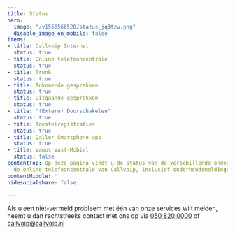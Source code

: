 ```yaml
---
title: Status
hero:
  image: "/v1566566520/status_jq3tzw.png"
  disable_image_on_mobile: false
items:
- title: Callvoip Internet
  status: true
- title: Online telefooncentrale
  status: true
- title: Trunk
  status: true
- title: Inkomende gesprekken
  status: true
- title: Uitgaande gesprekken
  status: true
- title: "(Extern) Doorschakelen"
  status: true
- title: Toestelregistraties
  status: true
- title: Qaller Smartphone app
  status: true
- title: Vamos Vast-Mobiel
  status: false
contentTop: Op deze pagina vindt u de status van de verschillende onderdelen van Simmpl,
  de online telefooncentrale van Callvoip, inclusief onderhoudsmeldingen en incidenten.
contentMiddle: ''
hidesocialshare: false

---
```

Als u een niet-vermeld probleem met één van onze services wilt melden, neemt u dan rechtstreeks contact met ons op via <a href="tel:+31508200000">050 820 0000</a> of [callvoip@callvoip.nl](mailto:callvoip@callvoip.nl)